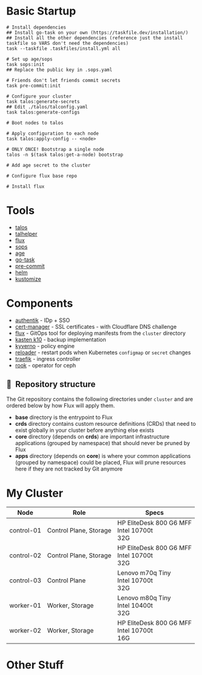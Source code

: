 # Basic Startup
```
# Install dependencies
## Install go-task on your own (https://taskfile.dev/installation/)
## Install all the other dependencies (reference just the install taskfile so VARS don't need the dependencies)
task --taskfile .taskfiles/install.yml all

# Set up age/sops
task sops:init
## Replace the public key in .sops.yaml

# Friends don't let friends commit secrets
task pre-commit:init

# Configure your cluster
task talos:generate-secrets
## Edit ./talos/talconfig.yaml
task talos:generate-configs

# Boot nodes to talos

# Apply configuration to each node
task talos:apply-config -- <node>

# ONLY ONCE! Bootstrap a single node
talos -n $(task talos:get-a-node) bootstrap

# Add age secret to the cluster

# Configure flux base repo

# Install flux

```

# Tools
* [talos](https://talos.dev)
* [talhelper](https://github.com/budimanjojo/talhelper)
* [flux](https://toolkit.fluxcd.io/)
* [sops](https://toolkit.fluxcd.io/guides/mozilla-sops/)
* [age](https://github.com/FiloSottile/age)
* [go-task](https://github.com/go-task/task)
* [pre-commit](https://github.com/pre-commit/pre-commit)
* [helm](https://helm.sh/)
* [kustomize](https://kustomize.io/)

# Components
- [authentik](https://goauthentik.io) - IDp + SSO
- [cert-manager](https://cert-manager.io/) - SSL certificates - with Cloudflare DNS challenge
- [flux](https://toolkit.fluxcd.io/) - GitOps tool for deploying manifests from the `cluster` directory
- [kasten k10](https://www.kasten.io/product/) - backup implementation
- [kyverno](https://kverno.io) - policy engine
- [reloader](https://github.com/stakater/Reloader) - restart pods when Kubernetes `configmap` or `secret` changes
- [traefik](https://traefik.io) - ingress controller
- [rook](https://rook.io) - operator for ceph

## :open_file_folder:&nbsp; Repository structure

The Git repository contains the following directories under `cluster` and are ordered below by how Flux will apply them.

- **base** directory is the entrypoint to Flux
- **crds** directory contains custom resource definitions (CRDs) that need to exist globally in your cluster before anything else exists
- **core** directory (depends on **crds**) are important infrastructure applications (grouped by namespace) that should never be pruned by Flux
- **apps** directory (depends on **core**) is where your common applications (grouped by namespace) could be placed, Flux will prune resources here if they are not tracked by Git anymore

# My Cluster

| Node                                                   | Role                                                  | Specs                                                  |
|--------------------------------------------------------|----------------------------------------------------------|----------------------------------------------------------|
| control-01 | Control Plane, Storage | HP EliteDesk 800 G6 MFF<br />Intel 10700t<br />32G |
| control-02 | Control Plane, Storage | HP EliteDesk 800 G6 MFF<br />Intel 10700t<br />32G |
| control-03 | Control Plane | Lenovo m70q Tiny<br /> Intel 10700t<br />32G |
| worker-01 | Worker, Storage | Lenovo m80q Tiny<br /> Intel 10400t<br />32G |
| worker-02 | Worker, Storage | HP EliteDesk 800 G6 MFF<br />Intel 10700t<br />16G |


# Other Stuff
